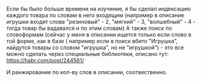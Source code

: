 Если бы было больше времени на изучение, я бы сделал индексацию каждого товара по словам в него входящим 
(например в описание игрушки входят слова "резиновый" - 2, "мягкий" - 3, "волшебный"  - 4 - тогда товар бы вадавался и по этим словам)
А также поиск по словоформам (сейчас у меня в описании ищется только если слово в той форме, как в базе ( например если в поиск вбито "Игрушка", найдутся товары со словом "игрушка",  но не "игрушкой") - 
это все можно сделать через специальные библиотеки, описано тут: https://habr.com/post/244561/

И ранжирование по кол-ву слов в описании, соотвественно.

